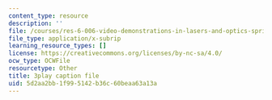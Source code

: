 ```yaml
---
content_type: resource
description: ''
file: /courses/res-6-006-video-demonstrations-in-lasers-and-optics-spring-2008/5d2aa2bb1f995142b36c60beaa63a13a_J4Ecq7hIzYU.vtt
file_type: application/x-subrip
learning_resource_types: []
license: https://creativecommons.org/licenses/by-nc-sa/4.0/
ocw_type: OCWFile
resourcetype: Other
title: 3play caption file
uid: 5d2aa2bb-1f99-5142-b36c-60beaa63a13a
---
```


